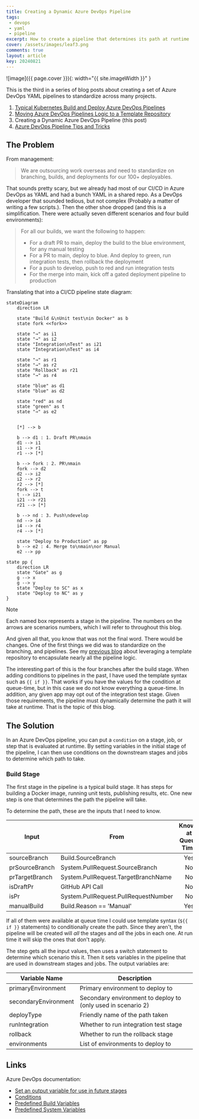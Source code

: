 ```yaml
---
title: Creating a Dynamic Azure DevOps Pipeline
tags:
 - devops
 - yaml
 - pipeline
excerpt: How to create a pipeline that determines its path at runtime
cover: /assets/images/leaf3.png
comments: true
layout: article
key: 20240821
---
```


![image]({{ page.cover }}){: width="{{ site.imageWidth }}" }

This is the third in a series of blog posts about creating a set of Azure DevOps YAML pipelines to standardize across many projects.

1. [Typical Kubernetes Build and Deploy Azure DevOps Pipelines](/2024/08/10/typical-pipeline.html)
1. [Moving Azure DevOps Pipelines Logic to a Template Repository](/2024/08/11/template-repository.html)
1. Creating a Dynamic Azure DevOps Pipeline (this post)
1. [Azure DevOps Pipeline Tips and Tricks](/2024/08/22/azdo-tat.html)

## The Problem

From management:

> We are outsourcing work overseas and need to standardize on branching, builds, and deployments for our 100+ deployables.

That sounds pretty scary, but we already had most of our CI/CD in Azure DevOps as YAML and had a bunch YAML in a shared repo. As a DevOps developer that sounded tedious, but not complex (Probably a matter of writing a few scripts.). Then the other shoe dropped (and this is a simplification. There were actually seven different scenarios and four build environments):

> For all our builds, we want the following to happen:
>
> - For a draft PR to main, deploy the build to the blue environment, for any manual testing
> - For a PR to main, deploy to blue. And deploy to green, run integration tests, then rollback the deployment
> - For a push to develop, push to red and run integration tests
> - For the merge into main, kick off a gated deployment pipeline to production

Translating that into a CI/CD pipeline state diagram:

```mermaid
stateDiagram
    direction LR

    state "Build &\nUnit test\nin Docker" as b
    state fork <<fork>>

    state "→" as i1
    state "→" as i2
    state "Integration\nTest" as i21
    state "Integration\nTest" as i4

    state "→" as r1
    state "→" as r2
    state "Rollback" as r21
    state "→" as r4

    state "blue" as d1
    state "blue" as d2

    state "red" as nd
    state "green" as t
    state "→" as e2


    [*] --> b

    b --> d1 : 1. Draft PR\nmain
    d1 --> i1
    i1 --> r1
    r1 --> [*]

    b --> fork : 2. PR\nmain
    fork --> d2
    d2 --> i2
    i2 --> r2
    r2 --> [*]
    fork --> t
    t --> i21
    i21 --> r21
    r21 --> [*]

    b --> nd : 3. Push\ndevelop
    nd --> i4
    i4 --> r4
    r4 --> [*]

    state "Deploy to Production" as pp
    b --> e2 : 4. Merge to\nmain\nor Manual
    e2 --> pp

state pp {
    direction LR
    state "Gate" as g
    g --> x
    g --> y
    state "Deploy to SC" as x
    state "Deploy to NC" as y
}
```

> [!NOTE]
> Each named box represents a stage in the pipeline. The numbers on the arrows are scenarios numbers, which I will refer to throughout this blog.

And given all that, you know that was not the final word. There would be changes. One of the first things we did was to standardize on the branching, and pipelines. See my [previous blog]() about leveraging a template repository to encapsulate nearly all the pipeline logic.

The interesting part of this is the four branches after the build stage. When adding conditions to pipelines in the past, I have used the template syntax such as `{{ if }}`. That works if you have the values for the condition at queue-time, but in this case we do not know everything a queue-time. In addition, any given app may opt out of the integration test stage. Given those requirements, the pipeline must dynamically determine the path it will take at runtime. That is the topic of this blog.

## The Solution

In an Azure DevOps pipeline, you can put a `condition` on a stage, job, or step that is evaluated at runtime. By setting variables in the initial stage of the pipeline, I can then use conditions on the downstream stages and jobs to determine which path to take.

### Build Stage

The first stage in the pipeline is a typical build stage. It has steps for building a Docker image, running unit tests, publishing results, etc. One new step is one that determines the path the pipeline will take.

To determine the path, these are the inputs that I need to know.

| Input          | From                                 | Known at Queue Time |
| -------------- | ------------------------------------ | :-----------------: |
| sourceBranch   | Build.SourceBranch                   |         Yes         |
| prSourceBranch | System.PullRequest.SourceBranch      |         No          |
| prTargetBranch | System.PullRequest.TargetBranchName  |         No          |
| isDraftPr      | GitHub API Call                      |         No          |
| isPr           | System.PullRequest.PullRequestNumber |         No          |
| manualBuild    | Build.Reason == 'Manual'             |         Yes         |

If all of them were available at queue time I could use template syntax (`${{ if }}` statements) to conditionally create the path. Since they aren't, the pipeline will be created will _all_ the stages and _all_ the jobs in each one. At run time it will skip the ones that don't apply.

The step gets all the input values, then uses a switch statement to determine which scenario this it. Then it sets variables in the pipeline that are used in downstream stages and jobs. The output variables are:

| Variable Name        | Description                                                  |
| -------------------- | ------------------------------------------------------------ |
| primaryEnvironment   | Primary environment to deploy to                             |
| secondaryEnvironment | Secondary environment to deploy to (only used in scenario 2) |
| deployType           | Friendly name of the path taken                              |
| runIntegration       | Whether to run integration test stage                        |
| rollback             | Whether to run the rollback stage                            |
| environments         | List of environments to deploy to                            |

## Links

Azure DevOps documentation:

- [Set an output variable for use in future stages](https://learn.microsoft.com/en-us/azure/devops/pipelines/process/set-variables-scripts?view=azure-devops&tabs=bash#set-an-output-variable-for-use-in-future-stages)
- [Conditions](https://learn.microsoft.com/en-us/azure/devops/pipelines/process/conditions?view=azure-devops&tabs=yaml%2Cstages)
- [Predefined Build Variables](https://learn.microsoft.com/en-us/azure/devops/pipelines/build/variables?view=azure-devops&tabs=yaml#build-variables-devops-services)
- [Predefined System Variables](https://learn.microsoft.com/en-us/azure/devops/pipelines/build/variables?view=azure-devops&tabs=yaml#system-variables-devops-services)
